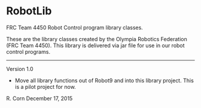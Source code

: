 # RobotLib
FRC Team 4450 Robot Control program library classes.

These are the library classes created by the Olympia Robotics Federation (FRC Team 4450).
This library is delivered via jar file for use in our robot control programs.
***************************************************************************************************************
Version 1.0

*    Move all library functions out of Robot9 and into this library project. This is a pilot project for now.

R. Corn
December 17, 2015
